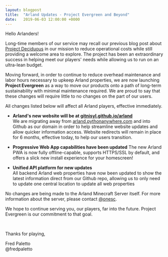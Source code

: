 ```yaml
---
layout: blogpost
title:  "Arland Updates - Project Evergreen and Beyond"
date:   2019-06-03 12:00:00 +0000
---
```


Hello Arlanders!

Long-time members of our service may recall our previous blog post about [Project Deciduous](20170513-arland-updates-project-deciduous-budget-cuts) in our mission to reduce operational costs while still providing a welcome area to explore. The project has been an extraordinary success in helping meet our players' needs while allowing us to run on an ultra-lean budget.

Moving forward, in order to continue to reduce overhead maintenance and labor hours necessary to upkeep Arland properties, we are now launching **Project Evergreen** as a way to move our products onto a path of long-term sustainability with minimal maintenance required. We are proud to say that these changes will require little to no changes on the part of our users.

All changes listed below will affect all Arland players, effective immediately.

- **Arland's new website will be at [gitnisyl.github.io/arland](../)**  
We are migrating away from [arland.pythonanywhere.com](../) and into Github as our domain in order to help streamline website updates and allow quicker information access. Website redirects will remain in place for 6 months, effective today, to help our users transition.  


- **Progressive Web App capabilities have been updated**
The new Arland PWA is now fully offline-capable, supports HTTPS/SSL by default, and offers a slick new install experience for your homescreen!  


- **Unified API platform for new updates**  
All backend Arland web properties have now been updated to show the latest information direct from our Github repo, allowing us to only need to update one central location to update all web properties  


No changes are being made to the Arland Minecraft Server itself. For more information about the server, please contact [@onesc](../about).

We hope to continue serving you, our players, far into the future. Project Evergreen is our commitment to that goal.

<br>

Thanks for playing,

Fred Paletto  
@fredpaletto